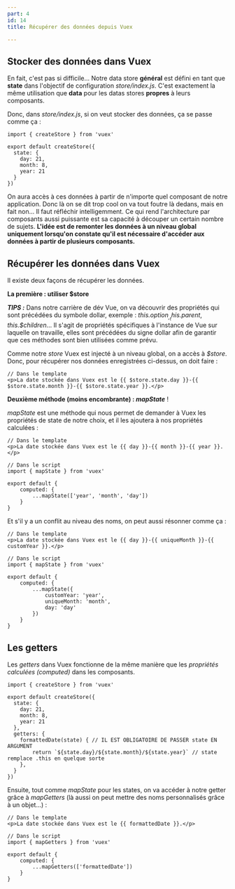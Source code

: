 ```yaml
---
part: 4
id: 14
title: Récupérer des données depuis Vuex

---
```

## Stocker des données dans Vuex

En fait, c'est pas si difficile... Notre data store **général** est défini en tant que **state** dans l'objectif de configuration _store/index.js_. C'est exactement la même utilisation que **data** pour les datas stores **propres** à leurs composants.

Donc, dans _store/index.js_, si on veut stocker des données, ça se passe comme ça :

    import { createStore } from 'vuex'
    
    export default createStore({
      state: {
        day: 21,
        month: 8,
        year: 21
      }
    })

On aura accès à ces données à partir de n'importe quel composant de notre application. Donc là on se dit trop cool on va tout foutre là dedans, mais en fait non... Il faut réfléchir intelligemment. Ce qui rend l'architecture par composants aussi puissante est sa capacité à découper un certain nombre de sujets. **L'idée est de remonter les données à un niveau global uniquement lorsqu'on constate qu'il est nécessaire d'accéder aux données à partir de plusieurs composants.**

## Récupérer les données dans Vuex

Il existe deux façons de récupérer les données.

**La première : utiliser $store**

**_TIPS :_** Dans notre carrière de dév Vue, on va découvrir des propriétés qui sont précédées du symbole dollar, exemple : _this.$option_, _this.$parent_, _this.$children_... Il s'agit de propriétés spécifiques à l'instance de Vue sur laquelle on travaille, elles sont précédées du signe dollar afin de garantir que ces méthodes sont bien utilisées comme prévu.

Comme notre _store_ Vuex est injecté à un niveau global, on a accès à _$store_. Donc, pour récupérer nos données enregistrées ci-dessus, on doit faire :

    // Dans le template
    <p>La date stockée dans Vuex est le {{ $store.state.day }}-{{ $store.state.month }}-{{ $store.state.year }}.</p>

**Deuxième méthode (moins encombrante) : _mapState_** !

_mapState_ est une méthode qui nous permet de demander à Vuex les propriétés de state de notre choix, et il les ajoutera à nos propriétés calculées :

    // Dans le template
    <p>La date stockée dans Vuex est le {{ day }}-{{ month }}-{{ year }}.</p>
    
    // Dans le script
    import { mapState } from 'vuex'
    
    export default {
        computed: {
            ...mapState(['year', 'month', 'day'])
        }
    }

Et s'il y a un conflit au niveau des noms, on peut aussi résonner comme ça :

    // Dans le template
    <p>La date stockée dans Vuex est le {{ day }}-{{ uniqueMonth }}-{{ customYear }}.</p>
    
    // Dans le script
    import { mapState } from 'vuex'
    
    export default {
        computed: {
            ...mapState({
                customYear: 'year',
                uniqueMonth: 'month',
                day: 'day'
            })
        }
    }

## Les getters

Les _getters_ dans Vuex fonctionne de la même manière que les _propriétés calculées (computed)_ dans les composants.

    import { createStore } from 'vuex'
    
    export default createStore({
      state: {
        day: 21,
        month: 8,
        year: 21
      },
      getters: {
        formattedDate(state) { // IL EST OBLIGATOIRE DE PASSER state EN ARGUMENT
            return `${state.day}/${state.month}/${state.year}` // state remplace .this en quelque sorte
        },
      }
    })

Ensuite, tout comme _mapState_ pour les states, on va accéder à notre getter grâce à _mapGetters_ (là aussi on peut mettre des noms personnalisés grâce à un objet...) :

    // Dans le template
    <p>La date stockée dans Vuex est le {{ formattedDate }}.</p>
    
    // Dans le script
    import { mapGetters } from 'vuex'
    
    export default {
        computed: {
            ...mapGetters(['formattedDate'])
        }
    }